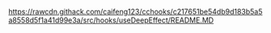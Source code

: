 https://rawcdn.githack.com/caifeng123/cchooks/c217651be54db9d183b5a5a8558d5f1a41d99e3a/src/hooks/useDeepEffect/README.MD